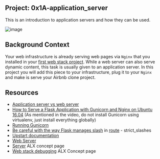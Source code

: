 ## __Project: 0x1A-application_server__

This is an introduction to application servers and how they can be used.

![image](https://github.com/user-attachments/assets/afca791d-1946-44c5-a38f-682062e2e2c5)

## __Background Context__

Your web infrastructure is already serving web pages via `Nginx` that you installed in your [first web stack project](https://github.com/Thandeka325/alx-system_engineering-devops/tree/master/0x0C-web_server). While a web server can also serve dynamic content, this task is usually given to an application server. In this project you will add this piece to your infrastructure, plug it to your `Nginx` and make is serve your Airbnb clone project.

## __Resources__

- [Application server vs web server](https://www.f5.com/glossary/application-server-vs-web-server)
- [How to Serve a Flask Application with Gunicorn and Nginx on Ubuntu 16.04](https://www.digitalocean.com/community/tutorials/how-to-serve-flask-applications-with-gunicorn-and-nginx-on-ubuntu-16-04) (As mentioned in the video, do not install Gunicorn using virtualenv, just install everything globally)
- [Running Gunicorn](https://docs.gunicorn.org/en/latest/run.html)
- [Be careful with the way Flask manages slash](https://werkzeug.palletsprojects.com/en/stable/) in [route](https://flask.palletsprojects.com/en/stable/api/#flask.Blueprint.route) - strict_slashes
- [Upstart documentation](https://doc.ubuntu-fr.org/upstart)
- [Web Server](https://intranet.alxswe.com/concepts/17)
- [Server](https://intranet.alxswe.com/concepts/67) ALX concept page
- [Web stack debugging](https://intranet.alxswe.com/concepts/68) ALX Concept page
